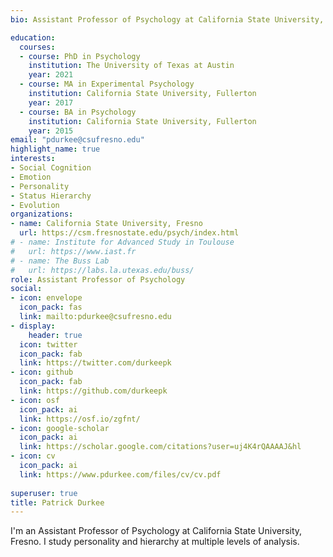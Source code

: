 ```yaml
---
bio: Assistant Professor of Psychology at California State University, Fresno.

education:
  courses:
  - course: PhD in Psychology
    institution: The University of Texas at Austin
    year: 2021
  - course: MA in Experimental Psychology
    institution: California State University, Fullerton
    year: 2017
  - course: BA in Psychology
    institution: California State University, Fullerton
    year: 2015
email: "pdurkee@csufresno.edu"
highlight_name: true
interests:
- Social Cognition
- Emotion
- Personality
- Status Hierarchy
- Evolution
organizations:
- name: California State University, Fresno
  url: https://csm.fresnostate.edu/psych/index.html
# - name: Institute for Advanced Study in Toulouse
#   url: https://www.iast.fr
# - name: The Buss Lab
#   url: https://labs.la.utexas.edu/buss/
role: Assistant Professor of Psychology
social:
- icon: envelope
  icon_pack: fas
  link: mailto:pdurkee@csufresno.edu
- display:
    header: true
  icon: twitter
  icon_pack: fab
  link: https://twitter.com/durkeepk
- icon: github
  icon_pack: fab
  link: https://github.com/durkeepk
- icon: osf
  icon_pack: ai
  link: https://osf.io/zgfnt/
- icon: google-scholar
  icon_pack: ai
  link: https://scholar.google.com/citations?user=uj4K4rQAAAAJ&hl
- icon: cv
  icon_pack: ai
  link: https://www.pdurkee.com/files/cv/cv.pdf
  
superuser: true
title: Patrick Durkee
---
```

I'm an Assistant Professor of Psychology at California State University, Fresno. I study personality and hierarchy at multiple levels of analysis. 

